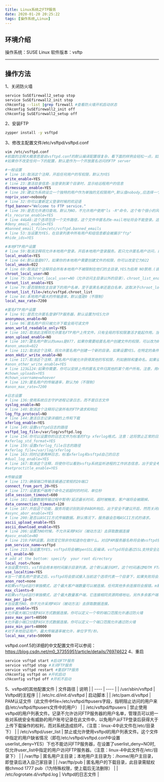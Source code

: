 ```yaml
---
title: Linux系统之FTP服务
date: 2020-01-20 20:25:22
tags: [操作系统,Linux]
---
```


## 环境介绍
操作系统：SUSE Linux
软件版本：vsftp

---

## 操作方法
1、关闭防火墙
```bash
service SuSEfirewall2_setup stop
service SuSEfirewall2_init stop
chkconfig --list |grep firewall #查看防火墙开机启动状态
chkconfig SuSEfirewall2_init off
chkconfig SuSEfirewall2_setup off
```
2、安装FTP
```bash
zypper install -y vsftpd
```
<!--more-->
3、修改主配置文件/etc/vsftpd/vsftpd.conf

```bash
vim /etc/vsftpd.conf
#前面的注释大概意思是说vsftpd.conf的默认编译配置很复杂，看下面的样例会轻松一点，如果需要完整的配置说明，参考vsftpd.conf.5
#如果你不改变任何一下的配置，默认是作为一个开放匿名访问的FTP server

#一般设置
# line 18:取消这个注释，开启任何用户的写权限，默认为YES
write_enable=YES
# line 23:激活目录信息-当登录到某个目录时，显示给远程用户的信息
dirmessage_enable=YES
# line 28:建议为系统设立一个独特的用户作为单独的无权限用户,默认值nobody,应选择一个特定用户
nopriv_user=noboody
# line 32:你可以重新定义登录时候的欢迎语
ftpd_banner="Welcome to FTP service."
# line 39:是否允许递归查询。默认为NO，不允许用户使用"ls -R"命令，这个有个很小的风险。因为一个ls -R如果是在大型站点将会消耗大量资源。
#ls_recurse_enable=YES
# line 44&48:这个选项包含一个文件路径，这个文件中匿名的e-mail地址将会不能登录。这个选项的前提是deny_email_enable可用。对对抗某些DOS攻击有用
#deny_email_enable=YES
#banned_email_file=/etc/vsftpd.banned_emails
# line 53:当设置为YES，在目录列表中所有用户和组信息都会被展示"ftp"
#hide_ids=YES

#本地FTP用户设置
# line 59:取消注释将允许本地用户登录。开启本地用户登录服务。若只允许匿名用户访问，前面加上#注释掉即可阻止本地用户访问FTP服务器
local_enable=YES
# line 64:默认值是077。如果你的本地用户需要创建文件的权限，你可以改变它为022
local_umask=022
# line 69:取消这个注释将会所有本地用户不被限制在他们的主目录,YES为启用 NO禁用.(该项默认值是NO,即在安装vsftpd后不做配置的话，ftp用户是可以向上切换到要目录之外的)
chroot_local_user=NO
# line 75:当chroot_local_user=NO（允许访问主目录以外的目录），chroot_list_enable=YES时候，指定一个黑名单，限制名单里的用户切换到以外的目录。当chroot_local_user=YES（禁止访问主目录以外的目录），chroot_list_enable=YES时候，指定一个白名单，允许表里的用户改变根目录到他们的主目录。YES为启用  NO禁用
chroot_list_enable=YES
# line 79:是否限制在主目录下的用户名单，至于是黑名单还是白名单，这取决于chroot_local_user的值
chroot_list_file=/etc/vsftpd.chroot_list
# line 84:本地用户最大的传输速率。默认值是0（不限制）
local_max_rate=7200

#匿名FTP用户设置
# line 91:是否允许匿名登录FTP服务器，默认设置为YES允许
anonymous_enable=NO
# line 96:匿名用户将只被允许下载全局可读文件
anon_world_readable_only=YES
# line 102:取消此注释将允许匿名FTP用户上传文件。只有全局的写权限激活才能起作用。当然，你需要创建一个可供写入的目录为匿名FTP用户
anon_upload_enable=NO
# line 107:匿名用户默认的umas是077，如果你需要给匿名用户创建文件的权限，可以改为022
#anon_umask=022
# line 112:取消这个注释，将允许匿名用户创建一个新的目录。如果设置YES。在特定的条件下匿名用户可以被允许创建一个新的目录。为了这个选项有效，选项write_enable必须激活（也就是write_enable是前提）。匿名ftp用户必须有父目录具有写的权限。
anon_mkdir_write_enable=NO
# line 117:取消这个注释，匿名用户将被允许获得其他的写权限，列如删除和重命名。如果设置为YES，匿名用户将会被允许写的操作除了上传和创建目录，例如删除和重命名，考虑完整性，这个一般不推荐使用。
#anon_other_write_enable=YES
# line 123&124:如果你需要，你可以安排上传的匿名文件归其他的某个用户所有。注意，用root上传文件是不推荐的。
#chown_uploads=YES
#chown_username=whoever
# line 129:匿名用户的传输速率，默认为0（不限制）
#anon_max_rate=7200

#日志设置
# line 136:使用系统日志守护进程记录日志，而不是日志文件
syslog_enable=NO
# line 140:取消这个注释将记录所有的FTP请求和响应
log_ftp_protocol=NO
# line 144:激活日志记录详细的上传和下载
xferlog_enable=YES
# line 149:设置vsftpd日志的路径
vsftpd_log_file=/var/log/vsftpd.log
# line 154:你可以设置你的日志文件为标准的ftp xferlog格式。注意：这将禁止正常的日志记录，除非你开启了下面的dual_log_enable
#xferlog_std_format=YES
# line 159:设置xferlog_file日志的路径
#xferlog_file=/var/log/xferlog
# line 163:同时记录两种日志，标准xferlog和vsftpd自己的日志
#dual_log_enable=YES
# line 167:取消这个注释，将使你可以看到vsftp系统监听进程的工作状态信息，出于安全考虑禁用此选项
#setproctitle_enable=YES

#传输设置
# line 173:确保端口传输连接通过常规的20端口
connect_from_port_20=YES
# line 177:设置客户端两个命令之前超时的时间，单位秒
idle_session_timeout=600
# line 181:设置数据传输过程中暂停/延迟最长时间，超时被触发，客户端将会被踢掉。
data_connection_timeout=120
# line 187:开启这个功能，服务将能识别到异步ABOR响应。出于安全不建议开启，然而关闭的话，有些老的FTP客户端可能会不识别。
#async_abor_enable=YES
# line 200:是否以ASCII方式传输数据。默认情况下，服务器会忽略ASCII方式的请求。
ascii_upload_enable=YES
ascii_download_enable=YES
# line 206:设置为NO时候，不允许采用PASV（被动方法）去获取数据连接
#pasv_enable=NO
# line 210:PAM设置。别改变它除非你知道你在做什么。对应PAM服务器名称将会被vsftpd使用
pam_service_name=vsftpd
# line 213:当设置为YES，vsftpd将会被OpenSSL反编译。vsftpd将会通过SSL支持安全连接。这个应用控制连接（包含登录）和数据连接。你将需要客户端支持SSL。注意：小心开启此功能。只要确保你需要它vsftpd将会不能保证OpenSSL库的安全。通过开启这个选项，你在声明你将信任安装的OpenSSL库。
ssl_enable=NO
# add at the bottom: specify  your root directory
local_root=/home
#当设置为YES，vsf将会用本地时间展示目录列表。这个默认展示GMT。这个时间通过MDTM FTP命令返回，它也会影响到这选项。
use_localtime=YES
#当一个匿名用户登录之后，vsftpd将会尝试接入当前这个选项代表一个目录下，如果失败将会忽略
anon_root=none
#如果vsftpd运行单独模式，这个最大客户端数量可以被连接。任何其他多余连接将会报错。m默认是0（没有限制）
max_clients=0
#如果vsftpd运行单独模式，这个最大数量客户端，它连接相同资源网络地址。另外多余客户端再连接将会抛出错误。默认是0（没有限制）
max_per_ip=0
#当设置为NO，你不允许采用PASV（被动方法）去获取数据连接。
pasv_enable=YES
#允许最大端口分配PASV方式数据连接。你可以定义一个窄的端口范围允许通过防火墙
pasv_max_port=40500
#允许最小端口分配PASV方式数据连接。你可以定义一个端口范围允许通过防火墙
pasv_min_port=40000
#对于本地验证用户，最大传输速率被允许，单位字节/秒。
local_max_rate=500000
```
vsftpd.conf.5的详细的中文配置文件可以参阅：https://blog.csdn.net/m0_37355951/article/details/76974622
4、重启
```bash
service vsftpd start #启动FTP服务
service vsftpd stop #关闭FTP服务
service vsftpd restart #重启FTP服务
chkconfig vsftpd on #开机启动
chkconfig vsftpd off #开机不启动
```
5、vsftpd的其他配置文件
|  文件路径   | 说明  |
|  ----  | ----  |
| /usr/sbin/vsftpd  | Vsftpd的主程序 |
| /etc/rc.d/init.d/vsftpd  | 启动脚本 |
| /etc/pam.d/vsftpd  | PAM认证文件（此文件中file=/etc/vsftpd/ftpusers字段，指明阻止访问的用户来自/etc/vsftpd/ftpusers文件中的用户） |
| /etc/vsftpd/ftpusers  | 禁止使用vsftpd的用户列表文件。记录不允许访问FTP服务器的用户名单，管理员可以把一些对系统安全有威胁的用户账号记录在此文件中，以免用户从FTP登录后获得大于上传下载操作的权利，而对系统造成损坏。（注意：linux-4中此文件在/etc/目录下） |
| /etc/vsftpd/user_list  | 禁止或允许使用vsftpd的用户列表文件。这个文件中指定的用户缺省情况（即在/etc/vsftpd/vsftpd.conf中设置userlist_deny=YES）下也不能访问FTP服务器，在设置了userlist_deny=NO时,仅允许user_list中指定的用户访问FTP服务器。（注意：linux-4中此文件在/etc/目录下） |
| /var/ftp  | 匿名用户主目录；本地用户主目录为：/home/用户主目录，即登录后进入自己家目录 |
| /var/ftp/pub  | 匿名用户的下载目录，此目录需赋权根chmod 1777 pub（1为特殊权限，使上载后无法删除） |
| /etc/logrotate.d/vsftpd.log  | Vsftpd的日志文件 |